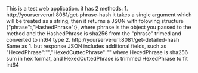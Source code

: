 This is a test web application.
it has 2 methods:
	1. http://yourserverurl:8081/get-phrase-hash
	   it takes a single argument which will be treated as a string, then it returns a JSON with folowing structure
	   {"phrase":,"HashedPhrase":}, where phrase is the object you passed to the method and the HashedPhrase is sha256 
	   from the "phrase" trimed and converted to int64 type
	2. http://yourserverurl:8081/get-detailed-hash
	   Same as 1. but response JSON includes additional fields, such as "HexedPhrase":"","HexedCuttedPhrase":""
	   where HexedPhrase is sha256 sum in hex format, and HexedCuttedPhrase is trimmed HexedPhrase to fit int64
		
